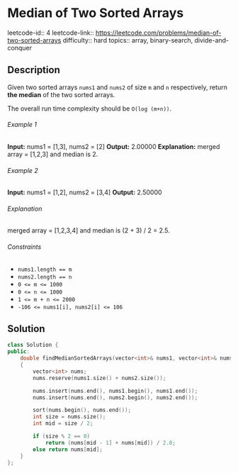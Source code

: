 # Median of Two Sorted Arrays

leetcode-id:: 4
leetcode-link:: https://leetcode.com/problems/median-of-two-sorted-arrays
difficulty:: hard
topics:: array, binary-search, divide-and-conquer

## Description

Given two sorted arrays `nums1` and `nums2` of size `m` and `n` respectively, return **the median** of the two sorted arrays.

The overall run time complexity should be `O(log (m+n))`.

###### Example 1

**Input:** nums1 = [1,3], nums2 = [2]
**Output:** 2.00000
**Explanation:** merged array = [1,2,3] and median is 2.

###### Example 2

**Input:** nums1 = [1,2], nums2 = [3,4]
**Output:** 2.50000

###### Explanation

merged array = [1,2,3,4] and median is (2 + 3) / 2 = 2.5.

###### Constraints

- `nums1.length == m`
- `nums2.length == n`
- `0 <= m <= 1000`
- `0 <= n <= 1000`
- `1 <= m + n <= 2000`
- `-106 <= nums1[i], nums2[i] <= 106`

## Solution

```cpp
class Solution {
public:
    double findMedianSortedArrays(vector<int>& nums1, vector<int>& nums2)
    {
        vector<int> nums;
        nums.reserve(nums1.size() + nums2.size());

        nums.insert(nums.end(), nums1.begin(), nums1.end());
        nums.insert(nums.end(), nums2.begin(), nums2.end());

        sort(nums.begin(), nums.end());
        int size = nums.size();
        int mid = size / 2;

        if (size % 2 == 0)
            return (nums[mid - 1] + nums[mid]) / 2.0;
        else return nums[mid];
    }
};
```